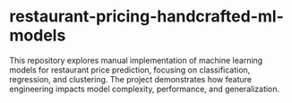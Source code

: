 # restaurant-pricing-handcrafted-ml-models
This repository explores manual implementation of machine learning models for restaurant price prediction, focusing on classification, regression, and clustering. The project demonstrates how feature engineering impacts model complexity, performance, and generalization.
